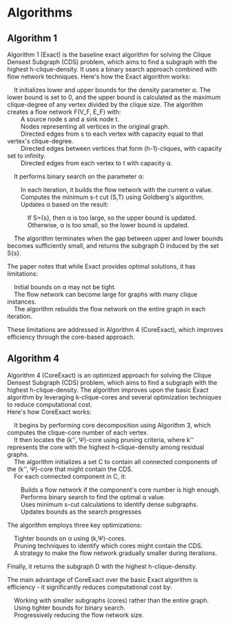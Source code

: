 # Algorithms
## Algorithm 1

Algorithm 1 (Exact) is the baseline exact algorithm for solving the Clique Densest Subgraph (CDS) problem, which aims to find a subgraph with the highest h-clique-density. It uses a binary search approach combined with flow network techniques.
Here's how the Exact algorithm works:

&nbsp;&nbsp;&nbsp;&nbsp;It initializes lower and upper bounds for the density parameter α. The lower bound is set to 0, and the upper bound is calculated as the maximum clique-degree of any vertex divided by the clique size.
The algorithm creates a flow network F(V_F, E_F) with:  
&nbsp;&nbsp;&nbsp;&nbsp;&nbsp;&nbsp;&nbsp;&nbsp;A source node s and a sink node t.  
&nbsp;&nbsp;&nbsp;&nbsp;&nbsp;&nbsp;&nbsp;&nbsp;Nodes representing all vertices in the original graph.  
&nbsp;&nbsp;&nbsp;&nbsp;&nbsp;&nbsp;&nbsp;&nbsp;Directed edges from s to each vertex with capacity equal to that vertex's clique-degree.  
&nbsp;&nbsp;&nbsp;&nbsp;&nbsp;&nbsp;&nbsp;&nbsp;Directed edges between vertices that form (h-1)-cliques, with capacity set to infinity.  
&nbsp;&nbsp;&nbsp;&nbsp;&nbsp;&nbsp;&nbsp;&nbsp;Directed edges from each vertex to t with capacity α.  


&nbsp;&nbsp;&nbsp;&nbsp;It performs binary search on the parameter α:

&nbsp;&nbsp;&nbsp;&nbsp;&nbsp;&nbsp;&nbsp;&nbsp;In each iteration, it builds the flow network with the current α value.  
&nbsp;&nbsp;&nbsp;&nbsp;&nbsp;&nbsp;&nbsp;&nbsp;Computes the minimum s-t cut (S,T) using Goldberg's algorithm.  
&nbsp;&nbsp;&nbsp;&nbsp;&nbsp;&nbsp;&nbsp;&nbsp;Updates α based on the result:  

&nbsp;&nbsp;&nbsp;&nbsp;&nbsp;&nbsp;&nbsp;&nbsp;&nbsp;&nbsp;&nbsp;&nbsp;If S={s}, then α is too large, so the upper bound is updated.  
&nbsp;&nbsp;&nbsp;&nbsp;&nbsp;&nbsp;&nbsp;&nbsp;&nbsp;&nbsp;&nbsp;&nbsp;Otherwise, α is too small, so the lower bound is updated.  




&nbsp;&nbsp;&nbsp;&nbsp;The algorithm terminates when the gap between upper and lower bounds becomes sufficiently small, and returns the subgraph D induced by the set S{s}.  

The paper notes that while Exact provides optimal solutions, it has limitations:  

&nbsp;&nbsp;&nbsp;&nbsp;Initial bounds on α may not be tight.  
&nbsp;&nbsp;&nbsp;&nbsp;The flow network can become large for graphs with many clique instances.  
&nbsp;&nbsp;&nbsp;&nbsp;The algorithm rebuilds the flow network on the entire graph in each iteration.  

These limitations are addressed in Algorithm 4 (CoreExact), which improves efficiency through the core-based approach.

## Algorithm 4

Algorithm 4 (CoreExact) is an optimized approach for solving the Clique Densest Subgraph (CDS) problem, which aims to find a subgraph with the highest h-clique-density. The algorithm improves upon the basic Exact algorithm by leveraging k-clique-cores and several optimization techniques to reduce computational cost.  
Here's how CoreExact works:

&nbsp;&nbsp;&nbsp;&nbsp;It begins by performing core decomposition using Algorithm 3, which computes the clique-core number of each vertex.  
&nbsp;&nbsp;&nbsp;&nbsp;It then locates the (k'', Ψ)-core using pruning criteria, where k'' represents the core with the highest h-clique-density among residual graphs.  
&nbsp;&nbsp;&nbsp;&nbsp;The algorithm initializes a set C to contain all connected components of the (k'', Ψ)-core that might contain the CDS.  
&nbsp;&nbsp;&nbsp;&nbsp;For each connected component in C, it:  

&nbsp;&nbsp;&nbsp;&nbsp;&nbsp;&nbsp;&nbsp;&nbsp;Builds a flow network if the component's core number is high enough.  
&nbsp;&nbsp;&nbsp;&nbsp;&nbsp;&nbsp;&nbsp;&nbsp;Performs binary search to find the optimal α value.  
&nbsp;&nbsp;&nbsp;&nbsp;&nbsp;&nbsp;&nbsp;&nbsp;Uses minimum s-cut calculations to identify dense subgraphs.  
&nbsp;&nbsp;&nbsp;&nbsp;&nbsp;&nbsp;&nbsp;&nbsp;Updates bounds as the search progresses  


The algorithm employs three key optimizations:  

&nbsp;&nbsp;&nbsp;&nbsp;Tighter bounds on α using (k,Ψ)-cores.  
&nbsp;&nbsp;&nbsp;&nbsp;Pruning techniques to identify which cores might contain the CDS.  
&nbsp;&nbsp;&nbsp;&nbsp;A strategy to make the flow network gradually smaller during iterations.  


Finally, it returns the subgraph D with the highest h-clique-density.  

The main advantage of CoreExact over the basic Exact algorithm is efficiency - it significantly reduces computational cost by:  

&nbsp;&nbsp;&nbsp;&nbsp;Working with smaller subgraphs (cores) rather than the entire graph.  
&nbsp;&nbsp;&nbsp;&nbsp;Using tighter bounds for binary search.  
&nbsp;&nbsp;&nbsp;&nbsp;Progressively reducing the flow network size.  
